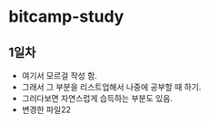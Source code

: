 # bitcamp-study

## 1일차
- 여기서 모르걸 작성 함.
- 그래서 그 부분을 리스트업해서 나중에 공부할 때 하기.
- 그러다보면 자연스럽게 습득하는 부분도 있음. 
- 변경한 파일22